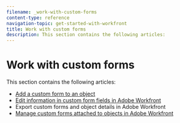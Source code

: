 ```yaml
---
filename: _work-with-custom-forms
content-type: reference
navigation-topic: get-started-with-workfront
title: Work with custom forms
description: This section contains the following articles:
---
```


# Work with custom forms

This section contains the following articles:

* [Add a custom form to an object](../../workfront-basics/work-with-custom-forms/add-a-custom-form-to-an-object.md) 
* [Edit information in custom form fields in Adobe Workfront](../../workfront-basics/work-with-custom-forms/edit-custom-forms.md) 
* Export custom forms and object details in Adobe Workfront
* [Manage custom forms attached to objects in Adobe Workfront](../../workfront-basics/work-with-custom-forms/manage-custom-forms-attached-to-objects.md)

